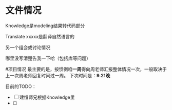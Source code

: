 # 文件情况
Knowledge是modeling结果转代码部分

Translate xxxxx是翻译自然语言的

另一个组会或讨论情况

哪里没写清楚告我一下哈（包括库等问题）

#项目情况
最主要的是，按惯例咱**一周**得向周老师汇报整体情况一次，一般取决于上一次周老师回复时间过一周。
下次时间是：**9.21晚**

目前的TODO：
- [ ] 建恒师兄根据Knowledge里
- [ ] 
